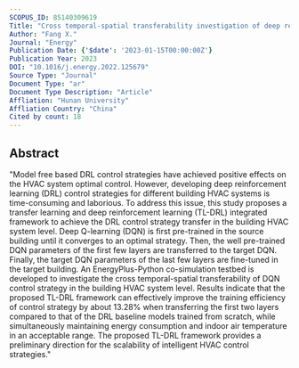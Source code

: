 ```yaml
---
SCOPUS_ID: 85140309619
Title: "Cross temporal-spatial transferability investigation of deep reinforcement learning control strategy in the building HVAC system level"
Author: "Fang X."
Journal: "Energy"
Publication Date: {'$date': '2023-01-15T00:00:00Z'}
Publication Year: 2023
DOI: "10.1016/j.energy.2022.125679"
Source Type: "Journal"
Document Type: "ar"
Document Type Description: "Article"
Affliation: "Hunan University"
Affliation Country: "China"
Cited by count: 18
---
```


## Abstract
"Model free based DRL control strategies have achieved positive effects on the HVAC system optimal control. However, developing deep reinforcement learning (DRL) control strategies for different building HVAC systems is time-consuming and laborious. To address this issue, this study proposes a transfer learning and deep reinforcement learning (TL-DRL) integrated framework to achieve the DRL control strategy transfer in the building HVAC system level. Deep Q-learning (DQN) is first pre-trained in the source building until it converges to an optimal strategy. Then, the well pre-trained DQN parameters of the first few layers are transferred to the target DQN. Finally, the target DQN parameters of the last few layers are fine-tuned in the target building. An EnergyPlus-Python co-simulation testbed is developed to investigate the cross temporal-spatial transferability of DQN control strategy in the building HVAC system level. Results indicate that the proposed TL-DRL framework can effectively improve the training efficiency of control strategy by about 13.28% when transferring the first two layers compared to that of the DRL baseline models trained from scratch, while simultaneously maintaining energy consumption and indoor air temperature in an acceptable range. The proposed TL-DRL framework provides a preliminary direction for the scalability of intelligent HVAC control strategies."
